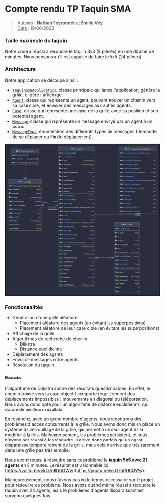 # Compte rendu TP Taquin SMA

> <u>Auteurs</u> : **Nathan Peyronnet** et **Émilie Vey**  
> <u>Date</u> : 19/06/2023

### Taille maximale du taquin

Notre code a réussi à résoudre le taquin 3x3 (8 pièces) en une dizaine de minutes. Nous pensons qu'il est capable de faire le 5x5 (24 pièces).

### Architecture

Notre application se découpe ainsi :

- [`TaquinSmaApplication`](src/main/java/com/polypote/taquinsma/TaquinSmaApplication.java), classe principale qui lance l'application, génère la grille, et gère l'affichage.
- [`Agent`](src/main/java/com/polypote/taquinsma/game/Agent.java), classe qui représente un agent, pouvant trouver un chemin vers sa case cible, et envoyer des messages aux autres agents.
- [`Case`](src/main/java/com/polypote/taquinsma/game/Case.java), classe qui représente une case de la grille, avec sa position et son potentiel agent.
- [`Message`](src/main/java/com/polypote/taquinsma/game/Message.java), classe qui représente un message envoyé par un agent à un autre.
- [`MessageType`](src/main/java/com/polypote/taquinsma/game/MessageType.java), énumération des différents types de messages (Demande de se déplacer ou Fin de déplacement).

![Diagramme de classes](<src/main/resources/class Diagram.png>)

### Fonctionnalités

- Génération d'une grille aléatoire
  - Placement aléatoire des agents (en évitant les superpositions)
  - Placement aléatoire de leur case cible (en évitant les superpositions)
- Affichage de la grille
- Algorithmes de recherche de chemin
  - Dijkstra
  - Distance euclidienne
- Déplacement des agents
- Envoi de messages entre agents
- Résolution du taquin

### Essais

L'algorithme de Dijkstra donne des résultats questionnables. En effet, le chemin trouvé vers la case objectif comporte régulièrement des déplacements impossibles : mouvements en diagonal ou téléportation.
Nous avons donc opté pour un algorithme de distance euclidienne, qui donne de meilleurs résultats.

En revanche, avec un grand nombre d'agents, nous recontrons des problèmes d'accès concurrents à la grille. Nous avons donc mis en place un système de verrouillage de la grille, qui permet à un seul agent de la modifier à la fois. Malheureusement, les problèmes persistent, et nous n'avons pas réussi à les résoudre. Il arrive donc parfois qu'un agent disparaisse temporairement de la grille, mais cela n'arrive que très rarement dans une grille pas très remplie.

Nous avons réussi à résoudre sans ce problème le **taquin 5x5 avec 21 agents** en 6 minutes. Le résultat est visionnable ici : [https://youtu.be/vkO7q9U6QWw](https://youtu.be/vkO7q9U6QWw).

Malheureusement, nous n'avons pas eu le temps nécessaire sur le projet pour résoudre ce problème. Nous avons quand même réussi à résoudre le taquin avec 24 agents, mais le problèmes d'agents disparaissant est survenu quelques fois.